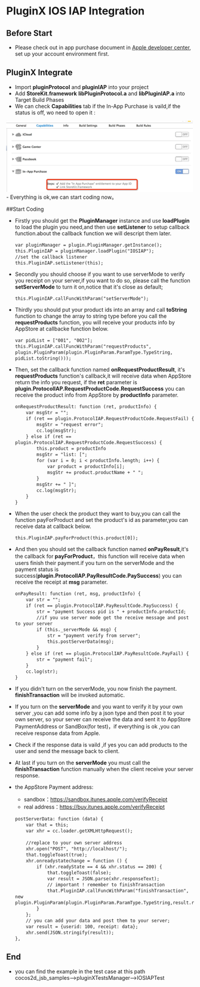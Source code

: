 PluginX IOS IAP Integration
===========

## Before Start

- Please check out in app purchase document in [Apple developer center](https://developer.apple.com/in-app-purchase/), set up your account environment first.

## PluginX Integrate

- Import **pluginProtocol** and  **pluginIAP** into your project
- Add **StoreKit.framework**  **libPluginProtocol.a**  and **libPluginIAP.a** into Target Build Phases
- We can check **Capabilities** tab if the In-App Purchase is vaild,if the status is off, wo need to open it :
<img src="res/check.png" width=500/>
- Everything is ok,we can start coding now。
 
##Start Coding

- Firstly you should get the **PluginManager** instance and use **loadPlugin** to load the plugin you need,and then use **setListener** to setup callback function.about the callback function we will descript them later.

    ```
    var pluginManager = plugin.PluginManager.getInstance();
    this.PluginIAP = pluginManager.loadPlugin("IOSIAP");
    //set the callback listener
    this.PluginIAP.setListener(this);
    ```
	
- Secondly you should choose if you want to use serverMode to verify you receipt on your server,if you want to do so, please call the function **setServerMode** to turn it on,notice that it's close as default;

    ```
	this.PluginIAP.callFuncWithParam("setServerMode");
    ```
		
- Thirdly you should put your product ids into an array and call **toString** function to change the array to string type before you call the **requestProducts** function, you will receive your products info by AppStore at callbacke function below.

    ```
    var pidList = ["001", "002"];
    this.PluginIAP.callFuncWithParam("requestProducts", plugin.PluginParam(plugin.PluginParam.ParamType.TypeString, pidList.toString()));
	```
			
- Then, set the callback function named **onRequestProductResult**, it's **requestProducts** function's callback,it will receive data when AppStore return the info you request, if the **ret** parameter is **plugin.ProtocolIAP.RequestProductCode.RequestSuccess** you can receive the product info from AppStore by **productInfo** parameter.
	
    ```
    onRequestProductResult: function (ret, productInfo) {
        var msgStr = "";
        if (ret == plugin.ProtocolIAP.RequestProductCode.RequestFail) {
            msgStr = "request error";
            cc.log(msgStr);
        } else if (ret == plugin.ProtocolIAP.RequestProductCode.RequestSuccess) {
            this.product = productInfo
            msgStr = "list: [";
            for (var i = 0; i < productInfo.length; i++) {
                var product = productInfo[i];
                msgStr += product.productName + " ";
            }
            msgStr += " ]";
            cc.log(msgStr);
        }
    }
    ```
    
- When the user check the product they want to buy,you can call the function payForProduct and set the product's id as parameter,you can receive data at callback below.

    ```
    this.PluginIAP.payForProduct(this.product[0]);
    ```
		
- And then you should set the callback function named **onPayResult**,it's the callback for **payForProduct**，this function will receive data when users finish their payment.if you turn on the serverMode and the payment status is success(**plugin.ProtocolIAP.PayResultCode.PaySuccess**) you can receive the receipt at **msg** parameter.

    ```
    onPayResult: function (ret, msg, productInfo) {
        var str = "";
        if (ret == plugin.ProtocolIAP.PayResultCode.PaySuccess) {
            str = "payment Success pid is " + productInfo.productId;
            //if you use server mode get the receive message and post to your server
            if (this._serverMode && msg) {
                str = "payment verify from server";
                this.postServerData(msg);
            }
        } else if (ret == plugin.ProtocolIAP.PayResultCode.PayFail) {
            str = "payment fail";
        }
        cc.log(str);
    }
    ```

- If you didn't turn on the serverMode, you now finish the payment. **finishTransaction** will be invoked automatic.

- If you turn on the **serverMode** and you want to verify it by your own server ,you can add some info by a json type and then post it to your own server, so your server can receive the data and sent it to AppStore PaymentAddress or SandBox(for test)，if everything is ok ,you can receive response data from Apple.

- Check if the response data is vaild ,if yes you can add products to the user and send the message back to client.

- At last if you turn on the **serverMode** you must call the **finishTransaction** function manually when the client receive your server response.

- the AppStore Payment address:
    - sandbox：https://sandbox.itunes.apple.com/verifyReceipt 
    - real address：https://buy.itunes.apple.com/verifyReceipt

    ```
    postServerData: function (data) {
        var that = this;
        var xhr = cc.loader.getXMLHttpRequest();

        //replace to your own server address
        xhr.open("POST", "http://localhost/");
        that.toggleToast(true);
        xhr.onreadystatechange = function () {
            if (xhr.readyState == 4 && xhr.status == 200) {
                that.toggleToast(false);
                var result = JSON.parse(xhr.responseText);
                // important ! remember to finishTransaction
                that.PluginIAP.callFuncWithParam("finishTransaction", new 					plugin.PluginParam(plugin.PluginParam.ParamType.TypeString,result.receipt.in_app[0].product_id));
            }
        };
        // you can add your data and post them to your server;
        var result = {userid: 100, receipt: data};
        xhr.send(JSON.stringify(result));
    },
    ```

## End

 - you can find the example in the test case at this path cocos2d_jsb_samples-->pluginXTestsManager-->IOSIAPTest
	